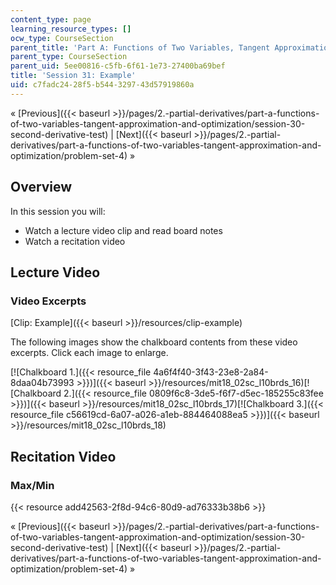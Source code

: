 ```yaml
---
content_type: page
learning_resource_types: []
ocw_type: CourseSection
parent_title: 'Part A: Functions of Two Variables, Tangent Approximation and Optimization'
parent_type: CourseSection
parent_uid: 5ee00816-c5fb-6f61-1e73-27400ba69bef
title: 'Session 31: Example'
uid: c7fadc24-28f5-b544-3297-43d57919860a
---
```


« [Previous]({{< baseurl >}}/pages/2.-partial-derivatives/part-a-functions-of-two-variables-tangent-approximation-and-optimization/session-30-second-derivative-test) | [Next]({{< baseurl >}}/pages/2.-partial-derivatives/part-a-functions-of-two-variables-tangent-approximation-and-optimization/problem-set-4) »

Overview
--------

In this session you will:

*   Watch a lecture video clip and read board notes
*   Watch a recitation video

Lecture Video
-------------

### Video Excerpts

[Clip: Example]({{< baseurl >}}/resources/clip-example)

The following images show the chalkboard contents from these video excerpts. Click each image to enlarge.

[![Chalkboard 1.]({{< resource_file 4a6f4f40-3f43-23e8-2a84-8daa04b73993 >}})]({{< baseurl >}}/resources/mit18_02sc_l10brds_16)[![Chalkboard 2.]({{< resource_file 0809f6c8-3de5-f6f7-d5ec-185255c83fee >}})]({{< baseurl >}}/resources/mit18_02sc_l10brds_17)[![Chalkboard 3.]({{< resource_file c56619cd-6a07-a026-a1eb-884464088ea5 >}})]({{< baseurl >}}/resources/mit18_02sc_l10brds_18)

Recitation Video
----------------

### Max/Min

{{< resource add42563-2f8d-94c6-80d9-ad76333b38b6 >}}

« [Previous]({{< baseurl >}}/pages/2.-partial-derivatives/part-a-functions-of-two-variables-tangent-approximation-and-optimization/session-30-second-derivative-test) | [Next]({{< baseurl >}}/pages/2.-partial-derivatives/part-a-functions-of-two-variables-tangent-approximation-and-optimization/problem-set-4) »